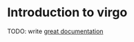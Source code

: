 # Introduction to virgo

TODO: write [great documentation](http://jacobian.org/writing/what-to-write/)
